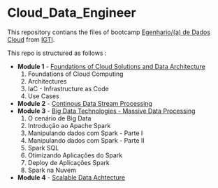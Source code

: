 # Cloud_Data_Engineer

This repository contians the files of bootcamp [Egenhario/(a) de Dados Cloud](https://www.igti.com.br/bootcamp/engenheiro-de-dados-cloud) from [IGTI](https://www.igti.com.br/).

This repo is structured as follows : 

- **Module 1** - [Foundations of Cloud Solutions and Data Architecture](./Module_1/)
    1. Foundations of Cloud Computing
    2. Architectures
    3. IaC - Infrastructure as Code
    4. Use Cases
- **Module 2** - [Continous Data Stream Processing](./Module_2/)
- **Module 3** - [Big Data Technologies - Massive Data Processing](./Module_3/)
    1. O cenário de Big Data
    2. Introdução ao Apache Spark
    3. Manipulando dados com Spark - Parte I
    4. Manipulando dados com Spark - Parte II
    5. Spark SQL 
    6. Otimizando Aplicações do Spark
    7. Deploy de Aplicações Spark
    8.  Spark na Nuvem
- **Module 4** - [Scalable Data Achtecture](./Module_4/)

